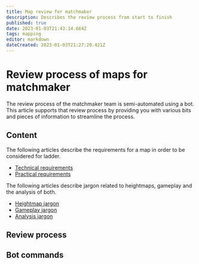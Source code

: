 ```yaml
---
title: Map review for matchmaker
description: Describes the review process from start to finish
published: true
date: 2023-01-03T21:43:14.664Z
tags: mapping
editor: markdown
dateCreated: 2023-01-03T21:27:20.421Z
---
```


# Review process of maps for matchmaker

The review process of the matchmaker team is semi-automated using a bot. This article supports that review process by providing you with various bits and pieces of information to streamline the process. 

## Content

The following articles describe the requirements for a map in order to be considered for ladder.

- [Technical requirements](/en/matchmaker/matchmaker-technical-requirements)
- [Practical requirements](/en/matchmaker/matchmaker-practical-requirements)

The following articles describe jargon related to heightmaps, gameplay and the analysis of both.

- [Heightmap jargon]()
- [Gameplay jargon]()
- [Analysis jargon]()

## Review process



## Bot commands

